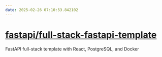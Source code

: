 ```yaml
---
date: 2025-02-26 07:10:53.842102
---
```


# [fastapi/full-stack-fastapi-template](https://github.com/fastapi/full-stack-fastapi-template)

FastAPI full-stack template with React, PostgreSQL, and Docker